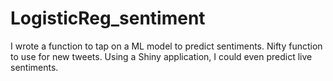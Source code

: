 # LogisticReg_sentiment

I wrote a function to tap on a ML model to predict sentiments. Nifty function to use for new tweets. Using a Shiny application, I could even predict live sentiments. 
